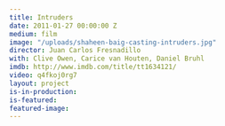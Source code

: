 ```yaml
---
title: Intruders
date: 2011-01-27 00:00:00 Z
medium: film
image: "/uploads/shaheen-baig-casting-intruders.jpg"
director: Juan Carlos Fresnadillo
with: Clive Owen, Carice van Houten, Daniel Bruhl
imdb: http://www.imdb.com/title/tt1634121/
video: q4fkoj0rg7
layout: project
is-in-production: 
is-featured: 
featured-image: 
---
```


